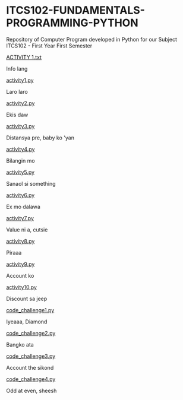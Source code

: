 # ITCS102-FUNDAMENTALS-PROGRAMMING-PYTHON

Repository of Computer Program developed in Python for our Subject ITCS102 - First Year First Semester

[ACTIVITY 1.txt](https://github.com/diaaa000/ITCS102-FUNDAMENTALS-PROGRAMMING-PYTHON/blob/93c36ef724283f49d4bb3a9e45bca3d9d7ff8cea/ACTIVITY%201.txt)

 Info lang

[activity1.py](https://github.com/diaaa000/ITCS102-FUNDAMENTALS-PROGRAMMING-PYTHON/blob/93c36ef724283f49d4bb3a9e45bca3d9d7ff8cea/activity1.py)

 Laro laro

[activity2.py](https://github.com/diaaa000/ITCS102-FUNDAMENTALS-PROGRAMMING-PYTHON/blob/93c36ef724283f49d4bb3a9e45bca3d9d7ff8cea/activity2.py)

 Ekis daw

[activity3.py](https://github.com/diaaa000/ITCS102-FUNDAMENTALS-PROGRAMMING-PYTHON/blob/93c36ef724283f49d4bb3a9e45bca3d9d7ff8cea/activity3.py)

 Distansya pre, baby ko 'yan

[activity4.py](https://github.com/diaaa000/ITCS102-FUNDAMENTALS-PROGRAMMING-PYTHON/blob/93c36ef724283f49d4bb3a9e45bca3d9d7ff8cea/activity4.py)

 Bilangin mo

[activity5.py](https://github.com/diaaa000/ITCS102-FUNDAMENTALS-PROGRAMMING-PYTHON/blob/93c36ef724283f49d4bb3a9e45bca3d9d7ff8cea/activity5.py)

 Sanaol si something

[activity6.py](https://github.com/diaaa000/ITCS102-FUNDAMENTALS-PROGRAMMING-PYTHON/blob/93c36ef724283f49d4bb3a9e45bca3d9d7ff8cea/activity6.py)

 Ex mo dalawa

[activity7.py](https://github.com/diaaa000/ITCS102-FUNDAMENTALS-PROGRAMMING-PYTHON/blob/93c36ef724283f49d4bb3a9e45bca3d9d7ff8cea/activity7.py)

 Value ni a, cutsie

[activity8.py](https://github.com/diaaa000/ITCS102-FUNDAMENTALS-PROGRAMMING-PYTHON/blob/93c36ef724283f49d4bb3a9e45bca3d9d7ff8cea/activity8.py)

 Piraaa

[activity9.py](https://github.com/diaaa000/ITCS102-FUNDAMENTALS-PROGRAMMING-PYTHON/blob/93c36ef724283f49d4bb3a9e45bca3d9d7ff8cea/activity9.py)

 Account ko

[activity10.py](https://github.com/diaaa000/ITCS102-FUNDAMENTALS-PROGRAMMING-PYTHON/blob/93c36ef724283f49d4bb3a9e45bca3d9d7ff8cea/activity10.py)

 Discount sa jeep

[code_challenge1.py](https://github.com/diaaa000/ITCS102-FUNDAMENTALS-PROGRAMMING-PYTHON/blob/93c36ef724283f49d4bb3a9e45bca3d9d7ff8cea/code_challenge1.py)

 Iyeaaa, Diamond

[code_challenge2.py](https://github.com/diaaa000/ITCS102-FUNDAMENTALS-PROGRAMMING-PYTHON/blob/93c36ef724283f49d4bb3a9e45bca3d9d7ff8cea/code_challenge2.py)

 Bangko ata

[code_challenge3.py](https://github.com/diaaa000/ITCS102-FUNDAMENTALS-PROGRAMMING-PYTHON/blob/c8d6c9f7df0b7178e05dae53d49740a754e3c6f3/code_challenge3.py)

Account the sikond

[code_challenge4.py](https://github.com/diaaa000/ITCS102-FUNDAMENTALS-PROGRAMMING-PYTHON/blob/3bfad1d90c911fc8a5a6846f82394acbd9caeb86/code_challenge4.py)

Odd at even, sheesh

